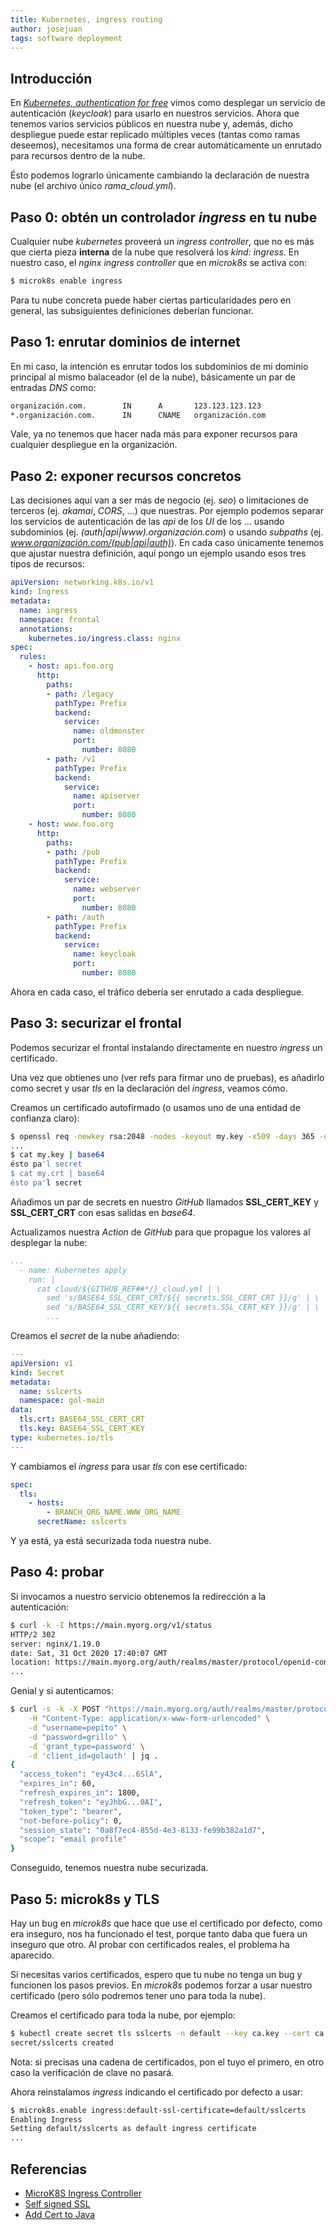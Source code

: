 ```yaml
---
title: Kubernetes, ingress routing
author: josejuan
tags: software deployment
---
```


## Introducción

En <a href="2020-10-02-kubernetes-authentication-for-free.html">*Kubernetes, authentication for free*</a> vimos como desplegar un servicio de autenticación (*keycloak*) para usarlo en nuestros servicios. Ahora que tenemos varios servicios públicos en nuestra nube y, además, dicho despliegue puede estar replicado múltiples veces (tantas como ramas deseemos), necesitamos una forma de crear automáticamente un enrutado para recursos dentro de la nube.

Ésto podemos lograrlo únicamente cambiando la declaración de nuestra nube (el archivo único *rama_cloud.yml*).

## Paso 0: obtén un controlador *ingress* en tu nube

Cualquier nube *kubernetes* proveerá un *ingress controller*, que no es más que cierta pieza **interna** de la nube que resolverá los *kind: ingress*. En nuestro caso, el *nginx ingress controller* que en *microk8s* se activa con:

```bash
$ microk8s enable ingress
```

Para tu nube concreta puede haber ciertas particularidades pero en general, las subsiguientes definiciones deberían funcionar.

## Paso 1: enrutar dominios de internet

En mi caso, la intención es enrutar todos los subdominios de mi dominio principal al mismo balaceador (el de la nube), básicamente un par de entradas *DNS* como:

```bash
organización.com.        IN      A       123.123.123.123
*.organización.com.      IN      CNAME   organización.com
```

Vale, ya no tenemos que hacer nada más para exponer recursos para cualquier despliegue en la organización.

## Paso 2: exponer recursos concretos

Las decisiones aquí van a ser más de negocio (ej. *seo*) o limitaciones de terceros (ej. *akamai*, *CORS*, ...) que nuestras. Por ejemplo podemos separar los servicios de autenticación de las *api* de los *UI* de los ... usando subdominios (ej. *(auth|api|www).organización.com*) o usando *subpaths* (ej. *www.organización.com/(pub|api|auth)*). En cada caso únicamente tenemos que ajustar nuestra definición, aquí pongo un ejemplo usando esos tres tipos de recursos:

```yaml
apiVersion: networking.k8s.io/v1
kind: Ingress
metadata:
  name: ingress
  namespace: frontal
  annotations:
    kubernetes.io/ingress.class: nginx
spec:
  rules:
    - host: api.foo.org
      http:
        paths:
        - path: /legacy
          pathType: Prefix
          backend:
            service:
              name: oldmonster
              port:
                number: 8080
        - path: /v1
          pathType: Prefix
          backend:
            service:
              name: apiserver
              port:
                number: 8080
    - host: www.foo.org
      http:
        paths:
        - path: /pub
          pathType: Prefix
          backend:
            service:
              name: webserver
              port:
                number: 8080
        - path: /auth
          pathType: Prefix
          backend:
            service:
              name: keycloak
              port:
                number: 8080
```

Ahora en cada caso, el tráfico debería ser enrutado a cada despliegue.

## Paso 3: securizar el frontal

Podemos securizar el frontal instalando directamente en nuestro *ingress* un certificado.

Una vez que obtienes uno (ver refs para firmar uno de pruebas), es añadirlo como secret y usar *tls* en la declaración del *ingress*, veamos cómo.

Creamos un certificado autofirmado (o usamos uno de una entidad de confianza claro):

```bash
$ openssl req -newkey rsa:2048 -nodes -keyout my.key -x509 -days 365 -out my.crt
...
$ cat my.key | base64
ésto pa'l secret
$ cat my.crt | base64
ésto pa'l secret
```

Añadimos un par de secrets en nuestro *GitHub* llamados **SSL_CERT_KEY** y **SSL_CERT_CRT** con esas salidas en *base64*.

Actualizamos nuestra *Action* de *GitHub* para que propague los valores al desplegar la nube:

```yaml
...
  - name: Kubernetes apply
    run: |
      cat cloud/${GITHUB_REF##*/}_cloud.yml | \
        sed 's/BASE64_SSL_CERT_CRT/${{ secrets.SSL_CERT_CRT }}/g' | \
        sed 's/BASE64_SSL_CERT_KEY/${{ secrets.SSL_CERT_KEY }}/g' | \
        ...
```

Creamos el *secret* de la nube añadiendo:

```yaml
---
apiVersion: v1
kind: Secret
metadata:
  name: sslcerts
  namespace: gol-main
data:
  tls.crt: BASE64_SSL_CERT_CRT
  tls.key: BASE64_SSL_CERT_KEY
type: kubernetes.io/tls
---
```

Y cambiamos el *ingress* para usar *tls* con ese certificado:

```yaml
spec:
  tls:
    - hosts:
        - BRANCH_ORG_NAME.WWW_ORG_NAME
      secretName: sslcerts
```

Y ya está, ya está securizada toda nuestra nube.

## Paso 4: probar

Si invocamos a nuestro servicio obtenemos la redirección a la autenticación:

```bash
$ curl -k -I https://main.myorg.org/v1/status
HTTP/2 302
server: nginx/1.19.0
date: Sat, 31 Oct 2020 17:40:07 GMT
location: https://main.myorg.org/auth/realms/master/protocol/openid-connect/auth?response_type=code&client_id=golauth&redirect_uri=https%3A%2F%2Fmain.myorg.org%3A0%2Fv1%2Fstatus&state=69e3f27b-8601-4544-b677-ba6b97763a24&login=true&scope=openid
...
```

Genial y si autenticamos:

```bash
$ curl -s -k -X POST "https://main.myorg.org/auth/realms/master/protocol/openid-connect/token" \
    -H "Content-Type: application/x-www-form-urlencoded" \
    -d "username=pepito" \
    -d "password=grillo" \
    -d 'grant_type=password' \
    -d 'client_id=golauth' | jq .
{
  "access_token": "ey43c4...6SlA",
  "expires_in": 60,
  "refresh_expires_in": 1800,
  "refresh_token": "eyJhbG...0AI",
  "token_type": "bearer",
  "not-before-policy": 0,
  "session_state": "0a8f7ec4-855d-4e3-8133-fe99b382a1d7",
  "scope": "email profile"
}
```

Conseguido, tenemos nuestra nube securizada.

## Paso 5: microk8s y TLS

Hay un bug en *microk8s* que hace que use el certificado por defecto, como era inseguro, nos ha funcionado el test, porque tanto daba que fuera un inseguro que otro. Al probar con certificados reales, el problema ha aparecido.

Si necesitas varios certificados, espero que tu nube no tenga un bug y funcionen los pasos previos. En *microk8s* podemos forzar a usar nuestro certificado (pero sólo podremos tener uno para toda la nube).

Creamos el certificado para toda la nube, por ejemplo:

```bash
$ kubectl create secret tls sslcerts -n default --key ca.key --cert ca.crt
secret/sslcerts created
```

Nota: si precisas una cadena de certificados, pon el tuyo el primero, en otro caso la verificación de clave no pasará.

Ahora reinstalamos *ingress* indicando el certificado por defecto a usar:

```bash
$ microk8s.enable ingress:default-ssl-certificate=default/sslcerts
Enabling Ingress
Setting default/sslcerts as default ingress certificate
...
```



## Referencias

* <a href="https://microk8s.io/docs/addon-ingress">MicroK8S Ingress Controller</a>
* <a href="https://www.ibm.com/support/knowledgecenter/SSMNED_2018/com.ibm.apic.cmc.doc/task_apionprem_gernerate_self_signed_openSSL.html">Self signed SSL</a>
* <a href="https://wp.dejvino.com/2014/09/adding-certificates-to-java-keystore/">Add Cert to Java</a>
